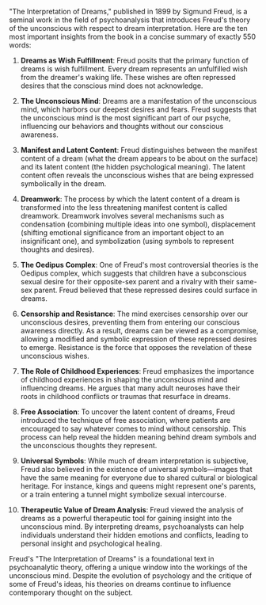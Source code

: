 "The Interpretation of Dreams," published in 1899 by Sigmund Freud, is a seminal work in the field of psychoanalysis that introduces Freud's theory of the unconscious with respect to dream interpretation. Here are the ten most important insights from the book in a concise summary of exactly 550 words:

1. **Dreams as Wish Fulfillment**: Freud posits that the primary function of dreams is wish fulfillment. Every dream represents an unfulfilled wish from the dreamer's waking life. These wishes are often repressed desires that the conscious mind does not acknowledge.

2. **The Unconscious Mind**: Dreams are a manifestation of the unconscious mind, which harbors our deepest desires and fears. Freud suggests that the unconscious mind is the most significant part of our psyche, influencing our behaviors and thoughts without our conscious awareness.

3. **Manifest and Latent Content**: Freud distinguishes between the manifest content of a dream (what the dream appears to be about on the surface) and its latent content (the hidden psychological meaning). The latent content often reveals the unconscious wishes that are being expressed symbolically in the dream.

4. **Dreamwork**: The process by which the latent content of a dream is transformed into the less threatening manifest content is called dreamwork. Dreamwork involves several mechanisms such as condensation (combining multiple ideas into one symbol), displacement (shifting emotional significance from an important object to an insignificant one), and symbolization (using symbols to represent thoughts and desires).

5. **The Oedipus Complex**: One of Freud's most controversial theories is the Oedipus complex, which suggests that children have a subconscious sexual desire for their opposite-sex parent and a rivalry with their same-sex parent. Freud believed that these repressed desires could surface in dreams.

6. **Censorship and Resistance**: The mind exercises censorship over our unconscious desires, preventing them from entering our conscious awareness directly. As a result, dreams can be viewed as a compromise, allowing a modified and symbolic expression of these repressed desires to emerge. Resistance is the force that opposes the revelation of these unconscious wishes.

7. **The Role of Childhood Experiences**: Freud emphasizes the importance of childhood experiences in shaping the unconscious mind and influencing dreams. He argues that many adult neuroses have their roots in childhood conflicts or traumas that resurface in dreams.

8. **Free Association**: To uncover the latent content of dreams, Freud introduced the technique of free association, where patients are encouraged to say whatever comes to mind without censorship. This process can help reveal the hidden meaning behind dream symbols and the unconscious thoughts they represent.

9. **Universal Symbols**: While much of dream interpretation is subjective, Freud also believed in the existence of universal symbols—images that have the same meaning for everyone due to shared cultural or biological heritage. For instance, kings and queens might represent one's parents, or a train entering a tunnel might symbolize sexual intercourse.

10. **Therapeutic Value of Dream Analysis**: Freud viewed the analysis of dreams as a powerful therapeutic tool for gaining insight into the unconscious mind. By interpreting dreams, psychoanalysts can help individuals understand their hidden emotions and conflicts, leading to personal insight and psychological healing.

Freud's "The Interpretation of Dreams" is a foundational text in psychoanalytic theory, offering a unique window into the workings of the unconscious mind. Despite the evolution of psychology and the critique of some of Freud's ideas, his theories on dreams continue to influence contemporary thought on the subject.